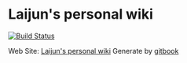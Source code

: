 # Laijun's personal wiki
[![Build Status](https://travis-ci.org/mlj1991/gitbook-wiki.svg?branch=master)](https://travis-ci.org/mlj1991/gitbook-wiki)

Web Site: [Laijun's personal wiki](https://wiki.menglaijun.com/)
Generate by [gitbook](https://www.gitbook.com/)
